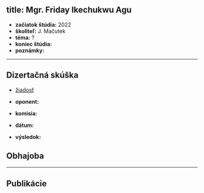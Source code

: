 title: Mgr. Friday Ikechukwu Agu
---

* **začiatok štúdia:** 2022    
* **školiteľ:**  J. Mačutek  
* **téma:** ?        
* **koniec štúdia:**    
* **poznámky:**



---


## Dizertačná skúška

* [žiadosť](DS_dsziadost.pdf)   

* **oponent:**     
* **komisia:**    
* **dátum:**    
* **výsledok:**    




## Obhajoba



---


## Publikácie



